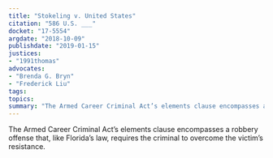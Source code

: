 ```yaml
---
title: "Stokeling v. United States"
citation: "586 U.S. ___"
docket: "17-5554"
argdate: "2018-10-09"
publishdate: "2019-01-15"
justices:
- "1991thomas"
advocates:
- "Brenda G. Bryn"
- "Frederick Liu"
tags:
topics:
summary: "The Armed Career Criminal Act’s elements clause encompasses a robbery offense that, like Florida’s law, requires the criminal to overcome the victim’s resistance."
---
```

The Armed Career Criminal Act’s elements clause encompasses a robbery offense that, like Florida’s law, requires the criminal to overcome the victim’s resistance.